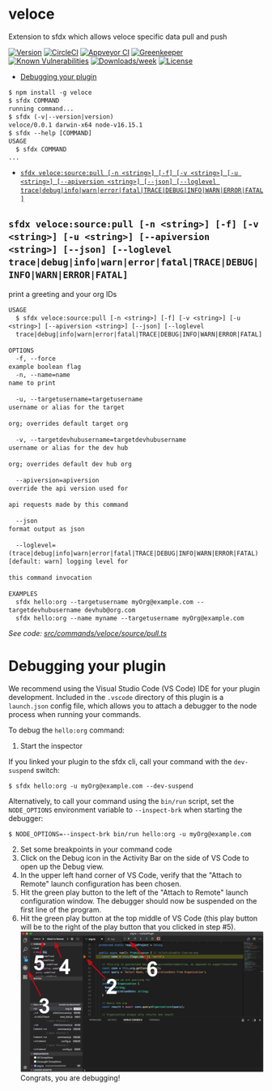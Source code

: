 veloce
======

Extension to sfdx which allows veloce specific data pull and push

[![Version](https://img.shields.io/npm/v/veloce.svg)](https://npmjs.org/package/veloce)
[![CircleCI](https://circleci.com/gh/veloceapps/veloce-sfdx-v3/tree/master.svg?style=shield)](https://circleci.com/gh/veloceapps/veloce-sfdx-v3/tree/master)
[![Appveyor CI](https://ci.appveyor.com/api/projects/status/github/veloceapps/veloce-sfdx-v3?branch=master&svg=true)](https://ci.appveyor.com/project/heroku/veloce-sfdx-v3/branch/master)
[![Greenkeeper](https://badges.greenkeeper.io/veloceapps/veloce-sfdx-v3.svg)](https://greenkeeper.io/)
[![Known Vulnerabilities](https://snyk.io/test/github/veloceapps/veloce-sfdx-v3/badge.svg)](https://snyk.io/test/github/veloceapps/veloce-sfdx-v3)
[![Downloads/week](https://img.shields.io/npm/dw/veloce.svg)](https://npmjs.org/package/veloce)
[![License](https://img.shields.io/npm/l/veloce.svg)](https://github.com/veloceapps/veloce-sfdx-v3/blob/master/package.json)

<!-- toc -->
* [Debugging your plugin](#debugging-your-plugin)
<!-- tocstop -->
<!-- install -->
<!-- usage -->
```sh-session
$ npm install -g veloce
$ sfdx COMMAND
running command...
$ sfdx (-v|--version|version)
veloce/0.0.1 darwin-x64 node-v16.15.1
$ sfdx --help [COMMAND]
USAGE
  $ sfdx COMMAND
...
```
<!-- usagestop -->
<!-- commands -->
* [`sfdx veloce:source:pull [-n <string>] [-f] [-v <string>] [-u <string>] [--apiversion <string>] [--json] [--loglevel trace|debug|info|warn|error|fatal|TRACE|DEBUG|INFO|WARN|ERROR|FATAL]`](#sfdx-velocesourcepull--n-string--f--v-string--u-string---apiversion-string---json---loglevel-tracedebuginfowarnerrorfataltracedebuginfowarnerrorfatal)

## `sfdx veloce:source:pull [-n <string>] [-f] [-v <string>] [-u <string>] [--apiversion <string>] [--json] [--loglevel trace|debug|info|warn|error|fatal|TRACE|DEBUG|INFO|WARN|ERROR|FATAL]`

print a greeting and your org IDs

```
USAGE
  $ sfdx veloce:source:pull [-n <string>] [-f] [-v <string>] [-u <string>] [--apiversion <string>] [--json] [--loglevel 
  trace|debug|info|warn|error|fatal|TRACE|DEBUG|INFO|WARN|ERROR|FATAL]

OPTIONS
  -f, --force                                                                       example boolean flag
  -n, --name=name                                                                   name to print

  -u, --targetusername=targetusername                                               username or alias for the target
                                                                                    org; overrides default target org

  -v, --targetdevhubusername=targetdevhubusername                                   username or alias for the dev hub
                                                                                    org; overrides default dev hub org

  --apiversion=apiversion                                                           override the api version used for
                                                                                    api requests made by this command

  --json                                                                            format output as json

  --loglevel=(trace|debug|info|warn|error|fatal|TRACE|DEBUG|INFO|WARN|ERROR|FATAL)  [default: warn] logging level for
                                                                                    this command invocation

EXAMPLES
  sfdx hello:org --targetusername myOrg@example.com --targetdevhubusername devhub@org.com
  sfdx hello:org --name myname --targetusername myOrg@example.com
```

_See code: [src/commands/veloce/source/pull.ts](https://github.com/veloceapps/veloce-sfdx-v3/blob/v0.0.1/src/commands/veloce/source/pull.ts)_
<!-- commandsstop -->
<!-- debugging-your-plugin -->
# Debugging your plugin
We recommend using the Visual Studio Code (VS Code) IDE for your plugin development. Included in the `.vscode` directory of this plugin is a `launch.json` config file, which allows you to attach a debugger to the node process when running your commands.

To debug the `hello:org` command: 
1. Start the inspector
  
If you linked your plugin to the sfdx cli, call your command with the `dev-suspend` switch: 
```sh-session
$ sfdx hello:org -u myOrg@example.com --dev-suspend
```
  
Alternatively, to call your command using the `bin/run` script, set the `NODE_OPTIONS` environment variable to `--inspect-brk` when starting the debugger:
```sh-session
$ NODE_OPTIONS=--inspect-brk bin/run hello:org -u myOrg@example.com
```

2. Set some breakpoints in your command code
3. Click on the Debug icon in the Activity Bar on the side of VS Code to open up the Debug view.
4. In the upper left hand corner of VS Code, verify that the "Attach to Remote" launch configuration has been chosen.
5. Hit the green play button to the left of the "Attach to Remote" launch configuration window. The debugger should now be suspended on the first line of the program. 
6. Hit the green play button at the top middle of VS Code (this play button will be to the right of the play button that you clicked in step #5).
<br><img src=".images/vscodeScreenshot.png" width="480" height="278"><br>
Congrats, you are debugging!
